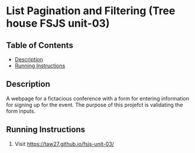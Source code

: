 # List Pagination and Filtering (Tree house FSJS unit-03)

## Table of Contents

* [Description](#description)
* [Running Instructions](#running-instructions)

## Description

A webpage for a fictacious conference with a form for entering information for signing up for the event. The purpose of this projefct is validating the form inputs.

## Running Instructions

1. Visit <https://taw27.github.io/fsjs-unit-03/>
